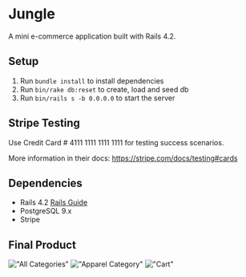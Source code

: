 # Jungle

A mini e-commerce application built with Rails 4.2.


## Setup

1. Run `bundle install` to install dependencies
2. Run `bin/rake db:reset` to create, load and seed db
8. Run `bin/rails s -b 0.0.0.0` to start the server

## Stripe Testing

Use Credit Card # 4111 1111 1111 1111 for testing success scenarios.

More information in their docs: <https://stripe.com/docs/testing#cards>

## Dependencies

* Rails 4.2 [Rails Guide](http://guides.rubyonrails.org/v4.2/)
* PostgreSQL 9.x
* Stripe

## Final Product

!["All Categories"](https://github.com/KRIZVEE/jungle-master/blob/master/docs/all%20products.png)
!["Apparel Category"](https://github.com/KRIZVEE/jungle-master/blob/master/docs/Apparel%20category.png)
!["Cart"](https://github.com/KRIZVEE/jungle-master/blob/master/docs/cart.png)
